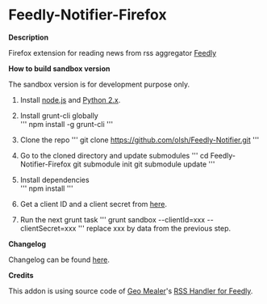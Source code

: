 Feedly-Notifier-Firefox
=======================

**Description**

Firefox extension for reading news from rss aggregator [Feedly](http://www.feedly.com)

**How to build sandbox version**

 The sandbox version is for development purpose only.

 1. Install [node.js](http://nodejs.org/) and [Python 2.x](https://www.python.org/).  
 
 2. Install grunt-cli globally  
 '''
 npm install -g grunt-cli
 '''
 
 3. Clone the repo 
 '''
 git clone https://github.com/olsh/Feedly-Notifier.git
 '''
 
 4. Go to the cloned directory and update submodules
 '''
 cd Feedly-Notifier-Firefox
 git submodule init
 git submodule update
 '''
 
 5. Install dependencies  
 '''
 npm install
 '''
 
 6. Get a client ID and a client secret from [here](https://groups.google.com/forum/#!topic/feedly-cloud/R0SEcJ5F8Oc).
 
 7. Run the next grunt task
 '''
grunt sandbox --clientId=xxx --clientSecret=xxx
 '''
 replace xxx by data from the previous step. 

**Changelog**

Changelog can be found [here](http://olsh.github.io/Feedly-Notifier/changelog/firefox/).

**Credits**

This addon is using source code of [Geo Mealer](https://github.com/geoelectric)'s [RSS Handler for Feedly](https://github.com/geoelectric/firefox-feedly-rss).